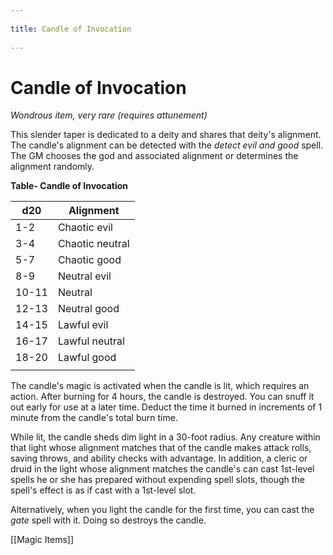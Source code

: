 --- 
title: Candle of Invocation 
---
# Candle of Invocation

*Wondrous item, very rare (requires attunement)*

This slender taper is dedicated to a deity and shares that deity's alignment. The candle's alignment can be detected with the *detect evil and good* spell. The GM chooses the god and associated alignment or determines the alignment randomly.

**Table- Candle of Invocation**

| d20   | Alignment       |
|-------|-----------------|
| 1-2   | Chaotic evil    |
| 3-4   | Chaotic neutral |
| 5-7   | Chaotic good    |
| 8-9   | Neutral evil    |
| 10-11 | Neutral         |
| 12-13 | Neutral good    |
| 14-15 | Lawful evil     |
| 16-17 | Lawful neutral  |
| 18-20 | Lawful good     |
|       |                 |

The candle's magic is activated when the candle is lit, which requires an action. After burning for 4 hours, the candle is destroyed. You can snuff it out early for use at a later time. Deduct the time it burned in increments of 1 minute from the candle's total burn time.

While lit, the candle sheds dim light in a 30-foot radius. Any creature within that light whose alignment matches that of the candle makes attack rolls, saving throws, and ability checks with advantage. In addition, a cleric or druid in the light whose alignment matches the candle's can cast 1st-level spells he or she has prepared without expending spell slots, though the spell's effect is as if cast with a 1st-level slot.

Alternatively, when you light the candle for the first time, you can cast the *gate* spell with it. Doing so destroys the candle.


[[Magic Items]]
